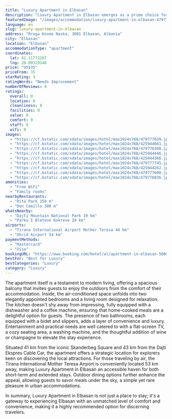 ```yaml
---
title: "Luxury Apartment in Elbasan"
description: "Luxury Apartment in Elbasan emerges as a prime choice for travelers seeking a blend of comfort and convenience in the heart of Elbasan."
featuredImage: "/images/accommodation/luxury-apartment-in-elbasan-479777639.jpg"
language: en
slug: luxury-apartment-in-elbasan
address: "Rruga Kosma Naska, 3001 Elbasan, Albania"
city: "Elbasan"
location: "Elbasan"
accommodationType: "apartment"
coordinates:
  lat: 41.11773207
  lng: 20.09319148
price: "US$35"
priceFrom: 35
starRating: 3
ratingWords: "Needs Improvement"
numberOfReviews: 0
ratings:
  overall: 0
  location: 0
  cleanliness: 0
  facilities: 0
  value: 0
  comfort: 0
  staff: 0
  wifi: 0
images:
  - "https://cf.bstatic.com/xdata/images/hotel/max1024x768/479777639.jpg?k=1f1816147dda9e544bc85a8668de7b6a76d76ae2eed3be58a08081ac730ab68a&o=&hp=1"
  - "https://cf.bstatic.com/xdata/images/hotel/max1024x768/425944661.jpg?k=433ca4ba5bae3080750537cd13204d69f75a85807ef515c51cffa528ffcda1be&o=&hp=1"
  - "https://cf.bstatic.com/xdata/images/hotel/max1024x768/479776308.jpg?k=ae91ceb799a6c612b69cb2dcd036a85e69feda3f10d810b199caa23faa4ae247&o=&hp=1"
  - "https://cf.bstatic.com/xdata/images/hotel/max1024x768/425944446.jpg?k=f67e2d1e07ff493b9b011740e0aedfe4f5eb8237b0b1778dbf00e550a82e3fe7&o=&hp=1"
  - "https://cf.bstatic.com/xdata/images/hotel/max1024x768/425944366.jpg?k=19f253ffc1a09b53cb641bc099a3c573620b0758a6351e76f73865831e055a95&o=&hp=1"
  - "https://cf.bstatic.com/xdata/images/hotel/max1024x768/479777745.jpg?k=f28234be29cd7f0a404ac33f50630c258a2e5408d7c049780e4e5a028f8af4f3&o=&hp=1"
  - "https://cf.bstatic.com/xdata/images/hotel/max1024x768/425944262.jpg?k=e51aebc04301dbe7c2ff2367412330a48f3e284d60633c2c5da561a7bfcd40f8&o=&hp=1"
  - "https://cf.bstatic.com/xdata/images/hotel/max1024x768/479777600.jpg?k=160d971d3f0977955fbe45c70cf079230b4f08239aad6cb0ccd880125a768f1c&o=&hp=1"
  - "https://cf.bstatic.com/xdata/images/hotel/max1024x768/479776036.jpg?k=9a4ea65d8d3ab44f48115bd564a8490d786d37b0ca77b103e1617f6985f73905&o=&hp=1"
amenities:
  - "Free WiFi"
  - "Family rooms"
nearbyRestaurants:
  - "Rita Park 150 m"
  - "Don Camillo 300 m"
whatsNearby:
  - "Dajti Mountain National Park 19 km"
  - "Parku I Bleteve Kokreve 20 km"
airports:
  - "Tirana International Airport Mother Teresa 44 km"
  - "Ohrid Airport 54 km"
paymentMethods:
  - "Mastercard"
  - "Visa"
bookingURL: "https://www.booking.com/hotel/al/apartment-in-elbasan-500m-from-city-center.en-gb.html?aid=8035640"
bestFor: "Best for Luxury"
bestCategories: "Luxury"
category: "Luxury"
---
```


The apartment itself is a testament to modern living, offering a spacious balcony that invites guests to enjoy the outdoors from the comfort of their accommodation. Inside, the air-conditioned space unfolds into two elegantly appointed bedrooms and a living room designed for relaxation. The kitchen doesn't shy away from impressing, fully equipped with a dishwasher and a coffee machine, ensuring that home-cooked meals are a delightful option for guests. The presence of two bathrooms, each equipped with a bidet and slippers, adds a layer of convenience and luxury. Entertainment and practical needs are well catered to with a flat-screen TV, a cozy seating area, a washing machine, and the thoughtful addition of wine or champagne to elevate the stay experience.

Situated 41 km from the iconic Skanderbeg Square and 43 km from the Dajti Ekspres Cable Car, the apartment offers a strategic location for explorers keen on discovering the local attractions. For those traveling by air, the Tirana International Mother Teresa Airport is conveniently located 53 km away, making Luxury Apartment in Elbasan an accessible haven for both short-term and extended stays. Outdoor dining options further enhance the appeal, allowing guests to savor meals under the sky, a simple yet rare pleasure in urban accommodations.

In summary, Luxury Apartment in Elbasan is not just a place to stay; it's a gateway to experiencing Elbasan with an unmatched level of comfort and convenience, making it a highly recommended option for discerning travelers.